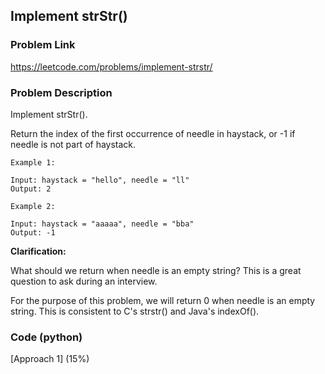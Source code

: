 ## Implement strStr()

### Problem Link

https://leetcode.com/problems/implement-strstr/

### Problem Description 

Implement strStr().

Return the index of the first occurrence of needle in haystack, or -1 if needle is not part of haystack.

```
Example 1:

Input: haystack = "hello", needle = "ll"
Output: 2

```

```
Example 2:

Input: haystack = "aaaaa", needle = "bba"
Output: -1

```

**Clarification:**

What should we return when needle is an empty string? This is a great question to ask during an interview.

For the purpose of this problem, we will return 0 when needle is an empty string. This is consistent to C's strstr() and Java's indexOf().


### Code (python)

[Approach 1] (15%)

```python

```
